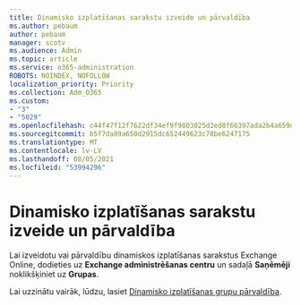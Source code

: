 ```yaml
---
title: Dinamisko izplatīšanas sarakstu izveide un pārvaldība
ms.author: pebaum
author: pebaum
manager: scotv
ms.audience: Admin
ms.topic: article
ms.service: o365-administration
ROBOTS: NOINDEX, NOFOLLOW
localization_priority: Priority
ms.collection: Adm_O365
ms.custom:
- "3"
- "5029"
ms.openlocfilehash: c44f47f12f7622df34ef9f9803025d2ed8f66397ada2b4a659df9b4d2dc75781
ms.sourcegitcommit: b5f7da89a650d2915dc652449623c78be6247175
ms.translationtype: MT
ms.contentlocale: lv-LV
ms.lasthandoff: 08/05/2021
ms.locfileid: "53994296"
---
```

# <a name="creating-and-managing-dynamic-distribution-lists"></a>Dinamisko izplatīšanas sarakstu izveide un pārvaldība

Lai izveidotu vai pārvaldību dinamiskos izplatīšanas sarakstus Exchange Online, dodieties uz **Exchange administrēšanas centru** un sadaļā **Saņēmēji** noklikšķiniet uz **Grupas**.

Lai uzzinātu vairāk, lūdzu, lasiet [Dinamisko izplatīšanas grupu pārvaldība](https://docs.microsoft.com/exchange/recipients-in-exchange-online/manage-dynamic-distribution-groups/manage-dynamic-distribution-groups).
